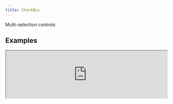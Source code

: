 ```yaml
---
title: CheckBox
---
```

Multi-selection controls

## Examples

<div><iframe style="width: 100%; margin: 0;" src="https://uiexplorer.blankapp.org/slices/checkbox-example" scrolling="no" /></div>

```jsx
<CheckBox text="CheckBox" />
```

## States

### Disabled

<div><iframe style="width: 100%; margin: 0;" src="https://uiexplorer.blankapp.org/slices/checkbox-state-disabled" scrolling="no" /></div>

```jsx
<CheckBox text="CheckBox" disabled />
```

### Checked

<div><iframe style="width: 100%; margin: 0;" src="https://uiexplorer.blankapp.org/slices/checkbox-state-checked" scrolling="no" /></div>

```jsx
<CheckBox text="CheckBox" checked />
```

## API

### Props

Name | Description | Type | Optional value | Default
--- | --- | --- | --- | ---
`children` | - | string, element | - | -
`text` | - | string | - | Empty string ('')
`textStyle` | - | style | - | -
`disabled` | - | bool | - | `false`
`checked` | - | bool | - | `false`

### Events

Name | Description
--- | ---
`onCheckedChange` | -
